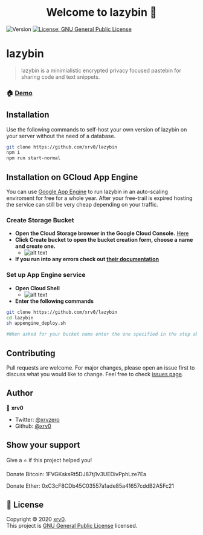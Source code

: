 <h1 align="center">Welcome to lazybin 👋</h1>
<p>
  <img alt="Version" src="https://img.shields.io/badge/version-0.1-blue.svg?cacheSeconds=2592000" />
  <a href="https://www.gnu.org/licenses/gpl-3.0" target="_blank">
    <img alt="License: GNU General Public License" src="https://img.shields.io/badge/License-GNU General Public License-yellow.svg" />
  </a>

# lazybin

> lazybin is a minimialistic encrypted privacy focused pastebin for sharing code and text snippets.

### 🏠 [Demo](https://lazybin.wtf)

## Installation

Use the following commands to self-host your own version of lazybin on your server without the need of a database.

```bash
git clone https://github.com/xrv0/lazybin
npm i
npm run start-normal
```

## Installation on GCloud App Engine
You can use [Google App Engine](https://cloud.google.com/appengine) to run lazybin in an auto-scaling enviroment for free for a whole year. After your free-trail is expired hosting the service can still be very cheap depending on your traffic. 

### Create Storage Bucket
- **Open the Cloud Storage browser in the Google Cloud Console.** [Here](https://console.cloud.google.com/storage/browser?_ga=2.187604648.14309837.1584227312-1763718299.1584227312)
- **Click Create bucket to open the bucket creation form, choose a name and create one.**
    - ![alt text](https://cloud.google.com/storage/images/create-bucket.png
)
- **If you run into any errors check out [their documentation](https://cloud.google.com/storage/docs/creating-buckets)**

### Set up App Engine service
- **Open Cloud Shell**
    - ![alt text](https://i.ibb.co/Y7DjrT2/Bildschirmfoto-2020-03-15-um-00-22-03.png)
- **Enter the following commands**
```bash
git clone https://github.com/xrv0/lazybin
cd lazybin
sh appengine_deploy.sh

#When asked for your bucket name enter the one specified in the step above
```

## Contributing

Pull requests are welcome. For major changes, please open an issue first to discuss what you would like to change.
Feel free to check [issues page](https://github.com/xrv0/lazybin/issues).

## Author

👤 **xrv0**

* Twitter: [@xrvzero](https://twitter.com/xrvzero)
* Github: [@xrv0](https://github.com/xrv0)

## Show your support

Give a ⭐️ if this project helped you!

Donate Bitcoin: 1FVGKsksRt5DJ87tj1v3UEDivPphLze7Ea

Donate Ether: 0xC3cF8CDb45C03557a1ade85a41657cddB2A5Fc21
## 📝 License

Copyright © 2020 [xrv0](https://github.com/xrv0).<br />
This project is [GNU General Public License](https://www.gnu.org/licenses/gpl-3.0) licensed.
